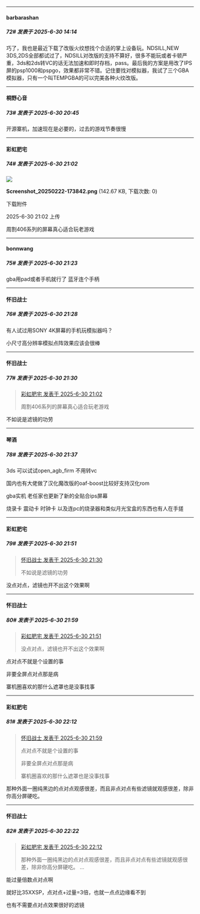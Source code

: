 ﻿
*****

####  barbarashan  
##### 72#       发表于 2025-6-30 14:14

巧了，我也是最近下载了改版火纹想找个合适的掌上设备玩。NDSILL,NEW 3DS,2DS全部都试过了，NDSILL对改版的支持不算好，很多不能玩或者卡顿严重，3ds和2ds转VC的话无法加速和即时存档，pass。最后我的方案是用改了IPS屏的psp1000和pspgo，效果都非常不错。记住要找对模拟器，我试了三个GBA模拟器，只有一个叫TEMPGBA的可以完美各种火纹改版。


*****

####  桐野心音  
##### 73#       发表于 2025-6-30 20:45

开源寨机，加速现在是必要的，过去的游戏节奏很慢


*****

####  彩虹肥宅  
##### 74#       发表于 2025-6-30 21:02

<img src="https://img.stage1st.com/forum/202506/30/210241l5jglc3hra4sb7ae.png" referrerpolicy="no-referrer">

<strong>Screenshot_20250222-173842.png</strong> (142.67 KB, 下载次数: 0)

下载附件

2025-6-30 21:02 上传

周割406系列的屏幕真心适合玩老游戏


*****

####  bonnwang  
##### 75#       发表于 2025-6-30 21:23

gba用pad或者手机就行了
蓝牙连个手柄


*****

####  怀旧战士  
##### 76#       发表于 2025-6-30 21:28

有人试过用SONY 4K屏幕的手机玩模拟器吗？

小尺寸高分辨率模拟点阵效果应该会很棒


*****

####  怀旧战士  
##### 77#       发表于 2025-6-30 21:30

<blockquote><a href="httphttps://stage1st.com/2b/forum.php?mod=redirect&amp;goto=findpost&amp;pid=68025049&amp;ptid=2254771" target="_blank">彩虹肥宅 发表于 2025-6-30 21:02</a>

周割406系列的屏幕真心适合玩老游戏</blockquote>
不如说是滤镜的功劳


*****

####  琴酒  
##### 78#       发表于 2025-6-30 21:37

3ds 可以试试open_agb_firm 不用转vc

国内也有大佬做了汉化魔改版的oaf-boost比较好支持汉化rom

gba实机 老任家也更新了新的全贴合ips屏幕

烧录卡 震动卡 时钟卡 以及连pc的烧录器和类似月光宝盒的东西也有人在手搓


*****

####  彩虹肥宅  
##### 79#       发表于 2025-6-30 21:51

<blockquote><a href="httphttps://stage1st.com/2b/forum.php?mod=redirect&amp;goto=findpost&amp;pid=68025166&amp;ptid=2254771" target="_blank">怀旧战士 发表于 2025-6-30 21:30</a>

不如说是滤镜的功劳</blockquote>
没点对点，滤镜也开不出这个效果啊


*****

####  怀旧战士  
##### 80#       发表于 2025-6-30 21:59

<blockquote><a href="httphttps://stage1st.com/2b/forum.php?mod=redirect&amp;goto=findpost&amp;pid=68025252&amp;ptid=2254771" target="_blank">彩虹肥宅 发表于 2025-6-30 21:51</a>

没点对点，滤镜也开不出这个效果啊</blockquote>
点对点不就是个设置的事

非要全屏点对点那是病

寨机圈喜欢的那什么遮罩也是没事找事


*****

####  彩虹肥宅  
##### 81#       发表于 2025-6-30 22:12

<blockquote><a href="httphttps://stage1st.com/2b/forum.php?mod=redirect&amp;goto=findpost&amp;pid=68025286&amp;ptid=2254771" target="_blank">怀旧战士 发表于 2025-6-30 21:59</a>

点对点不就是个设置的事

非要全屏点对点那是病

寨机圈喜欢的那什么遮罩也是没事找事</blockquote>
那种外面一圈纯黑边的点对点观感很差，而且非点对点有些滤镜就观感很差，除非你高分屏硬吃。


*****

####  怀旧战士  
##### 82#       发表于 2025-6-30 22:22

<blockquote><a href="httphttps://stage1st.com/2b/forum.php?mod=redirect&amp;goto=findpost&amp;pid=68025348&amp;ptid=2254771" target="_blank">彩虹肥宅 发表于 2025-6-30 22:12</a>

那种外面一圈纯黑边的点对点观感很差，而且非点对点有些滤镜就观感很差，除非你高分屏硬吃。 ...</blockquote>
能过量倍数点对点啊

就好比35XXSP，点对点+过量=3倍，也就一点点边缘看不到

也有不需要点对点效果很好的滤镜

